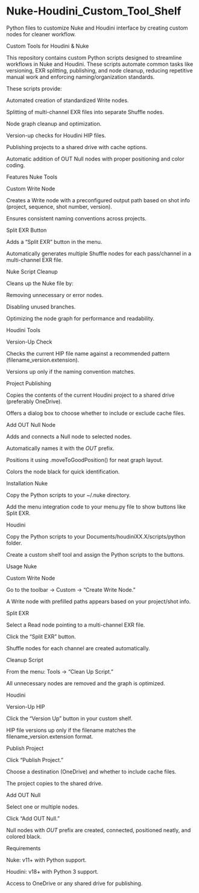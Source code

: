 # Nuke-Houdini_Custom_Tool_Shelf
Python files to customize Nuke and Houdini interface by creating custom nodes for cleaner workflow.

Custom Tools for Houdini & Nuke

This repository contains custom Python scripts designed to streamline workflows in Nuke and Houdini. These scripts automate common tasks like versioning, EXR splitting, publishing, and node cleanup, reducing repetitive manual work and enforcing naming/organization standards.

These scripts provide:

Automated creation of standardized Write nodes.

Splitting of multi-channel EXR files into separate Shuffle nodes.

Node graph cleanup and optimization.

Version-up checks for Houdini HIP files.

Publishing projects to a shared drive with cache options.

Automatic addition of OUT Null nodes with proper positioning and color coding.

Features
Nuke Tools

Custom Write Node

Creates a Write node with a preconfigured output path based on shot info (project, sequence, shot number, version).

Ensures consistent naming conventions across projects.

Split EXR Button

Adds a “Split EXR” button in the menu.

Automatically generates multiple Shuffle nodes for each pass/channel in a multi-channel EXR file.

Nuke Script Cleanup

Cleans up the Nuke file by:

Removing unnecessary or error nodes.

Disabling unused branches.

Optimizing the node graph for performance and readability.

Houdini Tools

Version-Up Check

Checks the current HIP file name against a recommended pattern (filename_version.extension).

Versions up only if the naming convention matches.

Project Publishing

Copies the contents of the current Houdini project to a shared drive (preferably OneDrive).

Offers a dialog box to choose whether to include or exclude cache files.

Add OUT Null Node

Adds and connects a Null node to selected nodes.

Automatically names it with the _OUT_ prefix.

Positions it using .moveToGoodPosition() for neat graph layout.

Colors the node black for quick identification.

Installation
Nuke

Copy the Python scripts to your ~/.nuke directory.

Add the menu integration code to your menu.py file to show buttons like Split EXR.

Houdini

Copy the Python scripts to your Documents/houdiniXX.X/scripts/python folder.

Create a custom shelf tool and assign the Python scripts to the buttons.

Usage
Nuke

Custom Write Node

Go to the toolbar → Custom → “Create Write Node.”

A Write node with prefilled paths appears based on your project/shot info.

Split EXR

Select a Read node pointing to a multi-channel EXR file.

Click the “Split EXR” button.

Shuffle nodes for each channel are created automatically.

Cleanup Script

From the menu: Tools → “Clean Up Script.”

All unnecessary nodes are removed and the graph is optimized.

Houdini

Version-Up HIP

Click the “Version Up” button in your custom shelf.

HIP file versions up only if the filename matches the filename_version.extension format.

Publish Project

Click “Publish Project.”

Choose a destination (OneDrive) and whether to include cache files.

The project copies to the shared drive.

Add OUT Null

Select one or multiple nodes.

Click “Add OUT Null.”

Null nodes with _OUT_ prefix are created, connected, positioned neatly, and colored black.

Requirements

Nuke: v11+ with Python support.

Houdini: v18+ with Python 3 support.

Access to OneDrive or any shared drive for publishing.
